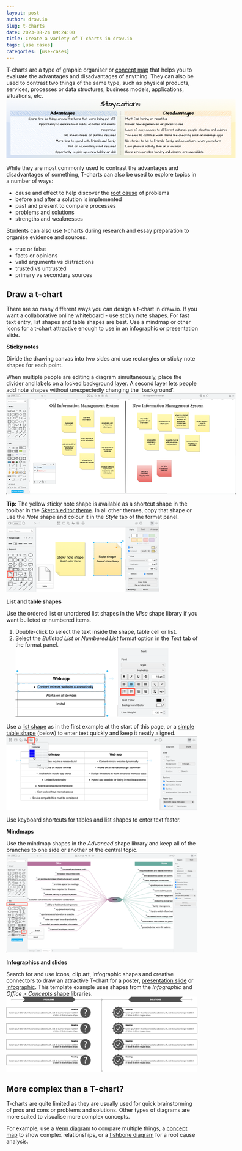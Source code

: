 ```yaml
---
layout: post
author: draw.io
slug: t-charts
date: 2023-08-24 09:24:00
title: Create a variety of T-charts in draw.io
tags: [use cases]
categories: [use-cases]
---
```


T-charts are a type of graphic organiser or [concept map](/blog/concept-maps.html) that helps you to evaluate the advantages and disadvantages of anything. They can also be used to contrast two things of the same type, such as physical products, services, processes or data structures, business models, applications, situations, etc.
<br />[<img src="/assets/img/blog/t-chart-list-shape.png" style="width=100%;max-width:600px;height:auto;" alt="Build a t-chart diagram quickly in draw.io using list shapes">](https://viewer.diagrams.net/?tags=%7B%7D&highlight=0000ff&edit=_blank&layers=1&nav=1&title=t-charts.drawio#R7VvbcuI4EP0aHpMCGwh5BBLmUslsarNVW7tvwha2FtvySDKX%2Bfrt1gXbMUzIQorMlmumiNW6d5%2Fjbrntjj9NN58EyeNHHtKk43XDTce%2F63ie5%2FcH8AclWyPpeb5nJJFgoZF1S8Ez%2B0FtQyctWEillRmR4jxRLK8LA55lNFA1GRGCr%2BvNFjwJa4KcRLS2DBQ8ByShjWZ%2FslDFRjrybkr5Z8qi2M3cG96ampS4xnZgGZOQrysi%2F77jTwXnylylmylNUHt1vcwO1O4WJmimjunwrfdER0%2FeF%2FH499cvf914D%2Bnw65Xbx4okhd2xXa3aOhUIXmQhxVG6HX%2ByjpmizzkJsHYNVgdZrNIESj24XPBMWSv2hlhmSTLlCRd6LP%2Buf9%2BbDUAuleBL6moynkGPSSRIyGA7lQ6z2aw%2F9St1d0yAnRnPoJ4SqbAqIVLa%2BZtasYpaUaHopiKyWvpEeUqV2EITW3vlO5NZ0F7d2PK6REDP61thXDG%2F71shsbCLdqOXloELa5w3GMrfY6dhgruf16w1%2FF4goLQdrqQ2xBgaeP18o7Xj6uEqwr93TJJwRTIFQJZuSFjh3DVowEGuWZoQbS9tbFuD2AhiloQPZMsL1IdUJFi60iTmgv2A9sQhBaqFg4rfrbV4xp52TEFxF0%2FOoL0XokeyqTV80JAwq%2BFJQnLJ5rv1pURELJtwpXj6Zjh7fSiThEWIvACmpgJ3AV1ZFj3QhV5d7xC0caAZSVmCmBqLAKcNFGi8e0cKwI8eTM%2FGC6EXEysF9zhvgPYbAHbwBxvI64jzKKEkZ%2FI6gI1gRSB109nCTAGXtUkG3qQ6TZ2Ts9n0%2FnaGC7eWnVXqQ7oghQaFXFIVxFYvQSFW0E4p2LsV%2FcOiSGvaOw8NdyyssG5wM2iSbsfEs5Ou3yDdo54W%2FAjVjm4OkAUFeF3QldcVNKeKKbaiDdLAntVBaNTNsVjQYRBUsJZobE1Qcwwc09iKUxaGOPwLCPZLye9WRyji0H2RaP8TQ0cKI0xyzgBOOOtgAv9Bi9Pu9aAzgFVModwry%2FAfmwu4M2ewB8K0VfH2u6b6Fiy4IoqUTHurl%2FhA7DgR5z%2B9e78Ofuty%2FCOx%2F27%2BZtCA%2FoyuKaI8o2v4pZucCvDHAXoNA%2F88IaakOIKftixoWXAaC4aXZkGvGR4%2FYGgCiF8gCYjE1ZIAcL8DfsgAu1oTcCoB11kIJMUUFUR5DjrT10HC4ITgakgW6tZMskyHYSRFrGRzme8LwVoetTx6C49uL86jpjv5g%2FOSQZo4cIQHxUA9LJQLJJkicolmS9gSpUFMg6WJt2hKWOIcTwrsw2M8LDxHM7ZsadlyAlt6xx483o8uwwZdvumYSsF5owyxlBlKXy8wGAutO3G6dn6FI5%2BowI7rGOAHW%2BWFPrCAd8pawrSEOY0wg4sT5rYZp5mQLI%2B3EoGowzQ4mjOl%2FU1MkAUcf4juFxD9TLGlQkuFk6gwujQVvGao9RmG1rCGk4jkohJRJaTIQlHxFGCAzERYoBr4LTKy4ixEhFy35GjJcRI5dkm9i5FjX7brHFmUcZtCOTmF4oj9S%2BZQbu7Hw3tUxhlzKDEJ4kLQcWZE%2FXOlN73bwXE0fL%2FEyqjBw%2BfcOBzFtK8K9fkmBs1I7YswBa0lWBkbfwZBHD5jW1PdcU6N38oLpR%2FPLU5xVyGho0XVXQmjldZffUR%2FdRxRfuoQfp3EjPOhFe78liMqisyebfRztU0OYNYhHjenH4lrc4%2BbzUnIPEowkR9dUYRhy5mWM2fnzOXTOF6DM18yzGBm8sRkfQv6FvQfNefSfHtFP0QGQKz0yyvmeUCnzN5n9ugv6PeCCRq2xGiJcX5iXD694jVDqEdePX2YF1jAPYR6mbDKSoLFBkzOCC1FWoqcnSIXT6jsHiuUFHmiyvmKmBeSSqsrGAnNl3HVuo6WF%2B%2FLi8tnV5pB1Z7Td870O2JF3jHpRfPKZMzn862jkFwynK1lScuSc7Pk8mkWr3nebkAdgqkxfp9VAjwkMtafGfXqIKh%2Ff1SFhNep50BGUIZxKyVtl7CCpo%2BCnkNsrlMfavp3%2BG8vXKyPpqH7hO0ALqo42PPRkpMJmhD98UJ18H3YsDM84W2hzCv43fpXU43sgdRatb1KhB0eyHUEC0dUNTpqaO62eQJa931b1aL1%2F43W0aiO1pf3wmPBeuW9MtB7g3dPKk2RrXmd6eDz%2FApeX401rKiRtj0YZ%2Bzz6QdZ0e9%2BMKgfBO7xGVbvpg6Jqz3HueEeaP8HfwzF8gtig6nyQ2z%2F%2Fl8%3D)

While they are most commonly used to contrast the advantages and disadvantages of something, T-charts can also be used to explore topics in a number of ways:

* cause and effect to help discover the [root cause](/blog/ishikawa-diagrams.html) of problems
* before and after a solution is implemented
* past and present to compare processes
* problems and solutions
* strengths and weaknesses

Students can also use t-charts during research and essay preparation to organise evidence and sources.

* true or false
* facts or opinions
* valid arguments vs distractions
* trusted vs untrusted
* primary vs secondary sources


## Draw a t-chart

There are so many different ways you can design a t-chart in draw.io. If you want a collaborative online whiteboard - use sticky note shapes. For fast text entry, list shapes and table shapes are best. Use a mindmap or other icons for a t-chart attractive enough to use in an infographic or presentation slide.


**Sticky notes**

Divide the drawing canvas into two sides and use rectangles or sticky note shapes for each point.

When multiple people are editing a diagram simultaneously, place the divider and labels on a locked background [layer](/doc/layers.html). A second layer lets people add note shapes without unexpectedly changing the 'background'.
<br />[<img src="/assets/img/blog/t-chart-sticky-notes.png" style="width=100%;max-width:600px;height:auto;" alt="Use sticky notes in a t-chart in draw.io to collaboratively brainstorm with your team">](https://viewer.diagrams.net/?tags=%7B%7D&highlight=0000ff&edit=_blank&layers=1&nav=1&title=t-charts.drawio#R7ZtRc5s4EIB%2FjadPvgGBAT%2FGadxce2l6k8zk7l5uZJBBE4GoJGI7v%2F5WIGwDjpukrn2eIZ6JYSVLQvtptVqJgXOZLj8JnCc3PCJsgKxoOXA%2BDhBCvjuCLy1ZVRIbOaiSxIJGlczaCO7oMzEZa2lBIyKNrBIpzpmieVMY8iwjoWrIsBB80cw25yxqCHIck0YztOAuxIx0sj3QSCWVNED%2BRn5NaJzUNdveuEpJcZ3ZFCwTHPHFlsi5GjiXgnNVXaXLS8J07zX7ZfpCqmmYVKu6qYyHj0Sn2gNnUjdPkEy9prjn%2FIFdJ%2Fnw%2BfNfX8b5fTELvo2Gpo4nzApTR6dSkkUXupvhLuMZCCeJSplphOBFFpVNsuBuzjNlFGzD00%2BkwqIWBHAPRW3dhYV4Wj%2BNVII%2FrhXgmcIuOeOibIYTWPqzzrmVMrL0Z2ePmMcjUbytbNM%2FnwhPiRIryLDYKH5klJls6byWCcKwok9NcLDhL14Xt67hG6fQEmSZwWL7hikzVHzPahYheSFCYn61rcpOQXajoKHjo2ZJ0PExUZ2S4GLruTeiEpU3YIM62NzCqEPW79mcCxgXlGdwd4MzGDwpKZt%2Bt5KKpB26FFmqJlJN%2FRrk5pSxlggzGmdwG0L5BOSTJyIUhXF9YRJSGkW6mskioYrc5TjUdS7AjO0D163vpzilTHcw9JeIKd4HmK6aLPciZlKHI89v6c41vbkFoRegLoWO9TJwDQW%2FVZtOR5tfyaLX5iu0iezRj5Xpo%2FERlel2lJlxBfPrG2cLezoJsHs7zYWaPHz5fLPMrv8e2t6O6cJjyvSxZqGe3r3vhZ72Js7mEq5i%2FY3DkEhZzehAB9OXdTEzsc4liLbcWK5Kh0B3VZTSjEqNh8kNza%2FqrX7SwREm5JyUjKmXyNlCdYbDx7gk6bZQjGbEyFsTkVX%2BgTzC4vEWSqNKa9%2F6zRq10IbM0%2Bl0PEH7xsGdaa7kTPf9JKICvBw95KCNROrnigWOKOjt41ZSxoXma53WrBNdlGOv9kfKm0ozSLc81%2FMCEVdP8EP5ojuxF69XDxHfdZtDxPU6I8R2d0y6dnt2fM8Q2Y2xfwiMJc1iVjIaUQV9Dw3NcwYmy9jLLtKCfC9AhVE3pQf6fIB2Ri3na3RyoA9ilrUGwSZDbwnMSmc351KTvSpXVSXgVVO23YKe23PhFgUtbpHX9VWODO5BDHFE53MaFkzVjoIALzWdaTdhhxFWOI7BcutsBdN%2B0TEJfg2p8yAkYfgLSX0TjTuwvrrwJp73S0l1GqSi07sMwSFA1VBGG0gLSTrWFKeapGwm894rOCvr6vqtlSBynSNC6z2nt3P0z%2Bzm5ubr9fCr7%2F%2B5FDuDe2%2BGNuRpzqAPOob0FeBuMieUCCzCZNXb2%2F%2BfvXVb4UR7PDq1vbUPwu56iYbDEOBQOxdeFbnV%2Fx9GHPol2zka58BpG2fHPznh3Rj6zxAOaiTVOg1Mcvlg8FxliA26Sb4UkdAbbTr8hp8wZXimi%2Bg5P1%2FOR7WjvA5NnNyQd%2FcW3rPCK6rAWuk99%2BGHs2Rz6LbhRPW%2ByOno7G6WvMcGA5nQiz2cZwwn8p0WnPUO7OngHB0CTl7onHwO%2FyIwoLqdWTQwe2%2BgldAEeHtwzxPcTtihPox0Om7Hhwk75KsySlZvme2LmvW4nguuyAuavAYnx7U%2Bh%2FiThxoKlXBRnWooyrNQwFkVeagOO0hobhtci%2FFqu%2FjI2xA9xD%2FpybaONAQnZ%2Fggy6wUZ6tNsGz3sZxqI1hvuRFRHQWT5VGwnuBzIrgd8D3mVsVugA%2ByEmsaV5qVBQrKC9mOkPW4nhOuqM0rOr3FPcjqLC30ew4ll5LP1aI69Lh1jkzu8IH1ebPeBT5bmFssr9%2BDOQrLz9N%2FbUnviy8h5eKekfEfND%2FMPvEiIdreqkQTzAWNaYY7p8UsqoEu8qiK5V4O6jNl5dGIqGS863N8gMUgJfKDzl0OELnKwkTwjMr%2BMOUxR0OH8tcOkBdHg%2Be03oZA3i886wO3m7exqndhNi%2B1OVf%2FAQ%3D%3D)


**Tip:** The yellow sticky note shape is available as a shortcut shape in the toolbar in the [Sketch editor theme](/blog/sketch-online-whiteboard.html). In all other themes, copy that shape or use the _Note_ shape and colour it in the _Style_ tab of the format panel. 
<br /><img src="/assets/img/blog/note-shape-comparison.png" style="width=100%;max-width:400px;height:auto;" alt="Use the sticky note shape in the Sketch editor theme, or style the Note shape from the General shape library">

**List and table shapes**

Use the ordered list or unordered list shapes in the _Misc_ shape library if you want bulleted or numbered items. 
1. Double-click to select the text inside the shape, table cell or list. 
2. Select the _Bulleted List_ or _Numbered List_ format option in the _Text_ tab of the format panel. 
<br /><img src="/assets/img/blog/t-chart-bullet-list-text-format.png" style="width=100%;max-width:400px;height:auto;" alt="Double click to select the text inside a shape, and then format as a numbered or bulleted list">

Use a [list shape](/blog/list-shapes.html) as in the first example at the start of this page, or a [simple table shape](/blog/tables.html) (below) to enter text quickly and keep it neatly aligned.
<br />[<img src="/assets/img/blog/t-chart-table-shape.png" style="width=100%;max-width:500px;height:auto;" alt="Build a t-chart diagram quickly in draw.io using a simple table shape">](https://viewer.diagrams.net/?tags=%7B%7D&highlight=0000ff&edit=_blank&layers=1&nav=1&title=t-charts.drawio#R7Zvfc6I6FMf%2FGh97B8Gfj6vtbh%2B6szPtndvnABEyGxI2hKr719%2BTEBSVVlCr7pq2MzWHcAgnn5wvSbDjTZPFN4HS%2BDsPMe24TrjoePcd13W9Xh%2F%2BKcuysIw8tzBEgoSFyVkbXshvXBi7pTUnIc6MrTBJzqkk6aYx4IzhQG7YkBB8vlltxmm4YUhRhDeaoQwvAaJ4p9orCWVs7sIdru2PmERxeeXuYFwcSVBZ2TjOYhTyecXkPXS8qeBcFp%2BSxRRTFbzNuHx95%2BiqYQIz2eiEwJv8FzwTPP4yGN6N6OTpcXlnvLwhmpsbNo2VyzIC0O5UfZTIV6ZJJpGQpqO6UIbIS0QYFqsypSjNiK597yhLTGj4hJY8l6WfsjSZwdmls4H2LvhPPOWUC31576v%2BWR0pO0FdKcWCJFhi8ZKigLDIXE7wnIU4NKVV2NUZM0Jpxfesr35NKyr24gfsuzEuA4aFxIuKycT8G%2BbQIrGEKuboXbc3KM4pR0BRmldogmtpW1whyXPdf8zYQYbhaOV83c3wwfR0i153W%2Fb6swrgJOaC%2FFadTcvQVkjQ5TlJKGIwIFC4ZZpwnQCcnR4mLIZeVCRInpoaFM%2Bk%2BehzKXlSdqyJjlNLWSh4%2Bi8SES6rVDubcabYTTlhUkezP4E%2FGDBTB6LchzueQrm7LsOfqi4ACwYtBsCVW4wyOcdZHbg1qHw04Pbzs9wAbh8uPe%2BTWPF2WPnOfQJRh2ul6bvcQCAkQfQZcjJikU4csUyoGYfzmEisRq2qOgflKPKIyuBo3aPvkcIhejOqB3VMwhCz%2Bs5uB5RGA4uHN1wQ0t3q43FZNvdak38%2FHGv7O7zSxb3usF0XG2%2FrcLd3hyjcPkMSxirkz2wHnFVLD2ept8PSK%2FYtSKcGabHV6xskDE4LVgN3ZwCrbwXtjxG0Xq%2BhojmfpGiDGlgGVIUgh3MHkdQ3X1goKS0QNqki4Tp5GgLMwLEj8K%2BcCC2FukQhnKrk5%2FDAW7rwxbZTaPXab8VYvfytZMMWpPUbk7ZX%2Bj5A6xAl3XJ3hoQ3PJLhhMDcWCiG59jPgBo9RWcoITD1pUvL7sXYbS3eR7DcwN0ZWB5Z8f5jxHt0afEeH5T4fjCqdYGLnyrncaZSYDmNDfEbCZSe25x30pw3agzX36%2FX5XJ2S25fq8AifZkVrY6MBc%2Bj2Dx9%2BmqtGwtL8cUovj3l7rbdPrDSfcGFZPfS2t2t23fYnwS%2FvCFCdSYB%2FxvKrdcNATYurHyfPPF1mxN2A%2Fq9uw3SBN17nJFIIUtJQiSSBHKAUm5uHkbVTUjtVhCeZxpwuJeZQgqAhE6zXF%2BQ6xtU9N0tGqvoV6vog4sret3Gy%2F60%2BKSyIQ7hxFnOApUVESXSrjqePNX1GiN1AxJ%2B2L7P49JXb6qVD5spz4rMot4lE1rZM6nePbLPptcJ9g1qeN3mkNXw69Rw12mo4d74szS8bv%2Blway8SIJ6KoOCAGfZanFStRyJcI7U1rjNfKfNfMPGhO3T4I%2BIOkDSt92dI9PV7QZZaI6Bpq1cHgNRA3dngMit25qxcnmlclm%2BXHixKa9bt%2BfR4NUbxNZrfnMiY%2FX1B7Pcx7CsiKgVzJPmvtXwtnNgCEbdDoyF5hhobm9%2B6dbthVjBvFLBHF1cMOu2FJpsnZmpZMCTFEniE0ok0S%2B%2BJHmmBNMvjrKMhFio1WSrnKdNgl5j2G5AOVt8xcRCc3PKCcX1N7mL6uvvw3sP%2FwM%3D)

Use keyboard shortcuts for tables and list shapes to enter text faster. 

**Mindmaps**

Use the mindmap shapes in the _Advanced_ shape library and keep all of the branches to one side or another of the central topic.
<br />[<img src="/assets/img/blog/t-chart-mind-map.png" style="width=100%;max-width:500px;height:auto;" alt="Build a t-chart diagram quickly in draw.io using mind map shapes in the Advanced shape library">](https://viewer.diagrams.net/?tags=%7B%7D&highlight=0000ff&edit=_blank&layers=1&nav=1&title=t-charts.drawio#R7Z3dc%2BMmEMD%2FGj%2B6Y31Z9mOcXO4e7qadu047fSQStmkkoSIUJ%2F3rC0jIQthNItu0vtubzFkCfSBY9id2FzQJbvPnjwyV2y80xdnEn6XPk%2BBu4vt%2BHEbiR6a8NCmeH%2FhNyoaRtEmb7RO%2Bkb9xe6BOrUmKqzatSeKUZpyUZmJCiwIn3EhDjNGdediaZqmRUKINNoohE74lKMPWYb%2BTlG%2Bb1IUf79M%2FYbLZ6jt782WTkyN9cHvhaotSuuslBR8mwS2jlDdb%2BfMtzmTtmfVyfyS3KxjDBX%2FLCbePv5H75M%2FgZvo5%2FDn%2FtI7mXx6m7VWeUFa3D%2Fw7ZY9tgfmLrgVxJVHhYme12xKOv5UokTk70egibcvzTOx5YhNlZFOI7UQUCjORUODdh1TUqL5WvJr4879q%2BdAr3GV0SZPgppdfcMJfvuIMcUKLDweO9m%2F3OxVHjN%2FIJj9yuYIWx87FRTryzApvctkA%2FROl7PYOSWr2hFPzCPMatGYJ%2FgUzkmNRa7J2SbExTjCvKJ50g%2FkrJ8R38kiG8b2QeZndtJBM%2BUKf9glrWvC233lzsb9hKCXikW5pRplq%2FmAe36yW9728O8JEZxONIvIxquQ91yTLeqesojhY3qnaGoqpljnMOH7uJbVi%2BxFT8VTsRRzS5i4WzRlah8TzZn%2B375CeFzRp215nDNueh1odsOmuvO8mYqPtKe%2FoNb7Va7hoCXmnIlUdh%2BGqkhtINfxM1JPUUHlec2z1rVd6lFAbpcwRNcgJyr6KekfFRp684lQcezcTWxle83bzgXJO8%2FZk1laGzCgpKbiqiWgl%2FqREeZPoTgpWtPL0XnQ3aEsl%2Bwc6tmw%2BIvTkTZuh77titOZCum7VgX%2FIm%2F8UyecoUPkr%2FUUWQhcOi55RkSf8FVeN%2FMlioprTdtd7mwCDivlPVcxQfwjpp4%2F4kPY4gyoI5r6hC6ZebOkCf3FAFwTehXRBYOkCm5496TwmcIZwdb2uE5ouRQuDqOzZ8XZtutKRNmwy%2B83m69u3CYvm1r29VsBalfT%2BFm7K%2BfqLSFPk11WvrNJ%2FlRemavjJfIs71PjtqY1i2stZ6JnM8ZbmJdqKb84aiFBXjPFSNbekKqM7oXfFk%2BdlRl%2BwpA1ngi%2BZQkslNDuABcACYBkNltjo8FqN97mih65OuBIDV1xyZe6IK%2F7c5EqwcMqVxVGuJBnlW9UTASeAE8DJaTgJw0E%2Fn0W2zSKOHPJkCTxxyZOFI55EkSlny9ApT7SZvidWKRH1jhLesGRLlWGMo%2BoRkAJIAaScDynaLN5Hiu7%2BTpDi2d4jYMoFmaKV7cWhMjeh4keBW6jY%2FpU1ykkmH41I1crqUkoQAAWAAkAZD5TABEoHij5QdDiDG6CAM8UtUFx5U5ampAVDCbo0UEJLrkiRMIwq5Z5vxyi4wGzzAvYvYAuw5WR3ynJm9njdBfv%2BlNDpYCUCtjhlS%2BiILYEZHRYs3HrqPdtVn9DiCRcEF8k%2BJiyh%2BZoyWW7xI6seS8TozC3JUtEUwBxgDjBnNHPCxU%2Bm4aKzjveoE8xdRod54MZ3Sx1XfnwdD9ZKWriI3VLHduQz%2FFdNGJZUSXGilEIXj4wepN5qjGcF5pNuvoQM4QboAHQAOmOhMwjomUZ2QLJj5ICn3y1yXLn6tbVOS5pbT79ve%2FoFbxRLSF4y%2BqTIs6ZJLX%2FVjJcU5wJATRwABAAAagA1p%2FlrtEmlVQB6KkyfNL5Ld033CEAaJ6TxHfn%2FpyZowoVb97%2BWop5YbRGTAxlOZXXuCE%2B2kjHrdTfEkU%2F8DHgBvABexuNlMAMmtvni69GOG75AOIBbvrgKBzCHzJGOjXfFFzsa4JOKABiIlug3fACMo40zWP2gS39Vt%2BckTZWIHmKV0PdFqkRjKFVzvd8WVy%2Fk0CvDvfp3JivHLBqY1qeejv7sqYfw4IyGi63CYHt0f16vSTKqJbv1Ko6tY%2FGdtOQ00mr93xoy8g6NIy7WkLYLtWfMlltl3rdnr2tWkEpOVgOLArzywSvf%2BFe%2BaLCyTmj7S%2F2Fy1lqPvhL3b7yOfKXxuYrX7h06y71bXdpPwB0R9ljpZgBwZ%2BAlR8SK%2Bdcr23qL01TwjSeHTAlxC65Ak7Rt7Tx%2BbjiyCk6DTxzXBq6tSUEtomqDxZSVDVDBYAFwAJgOQNYgtAf2qEOTFrrltx1swCgbU4EtFwQLVrlXh4tgfkW4y19t2yZj5QjyviWbmiBss9UQUI22Z%2BY85e2PaWWHXDmhxa9IHqj7HnnFr3TNI9tAFdxVyXDOanUsis42RaS0%2BpdZM2QqL064TXrLVZcl6WamAIvJvBiAi8mI19MwsGI94BPJXA6lV7PigN4XBwe8XXCw7a0yyhe9bUN8dStNbSZrJhjzMHbBpAASJw2eh2sMayXVTLWGHbpbdMfyABIXBwSy%2BuEhG0275s3M4yesCqMitZIO2AIHVzgqsJADCAGEOOEYUVkEmN5gBhLl8OKcKxtE4jxTmKEb7WH%2Fr%2BIoYvdIwaWQZmkCeDjDJGimRFIpKlqI%2FRnWem9ErMKJqQDM4AZpzAjmA98ZF5gfzCv%2B6ieG2yEI7FhqNnvjSEXwUZwndiw4yiSuhLqsvk2ibGgVjPEEGkcJfug8IRmGXqgDMGaJoAQQMhpc0Tmwy%2Bu2kvNhzPPJUDG%2BsIBIO8FyHX6wkPbF44eSCakYtLOG9%2FKT39LlzjKxc9DTbJ2aRIs2AKReYAMQMYpow4d9aZnj%2BsZhMaYw2VcXjjWAw7IeC8yrtMDHtoe8P5c05wWhFOmehegAdAAaBjr9tZ%2B7u5zQvYSid7CpRcjGuv3BjS8Fw3X6fcObb93VUqDU4GpWt9wYG2aEZlY0qoiaqVd4AXwAngxdiihZ4tqXixtXgROrU%2FRWK838OKdvIiu0%2Buti93jRUGbKRgJUnzIS0TYZL9AruhmKJccaP6X1cVoWieirMpmBQQBggBBxhIkNAnSzeQz4qZcRtpGZ3GAm6uIAU%2FewJPrdIdHB9zhoi6ZGHWoKFuUJLiqtGejwkVFVKHULD%2FKcnCCA0QAIidCZDBbI4gPDEOcLmITncUJDhB5N0Su0yUe2S7x9ksdEiE4LzP6gtX0DQRTwIEXwIsT3RyDKeDdeurG9D6XHvDoLB7wH4wXZ1h8M7pOf3hk%2B8P3Ho3Zg2hjFYwrF8ucZmStElHWrG4G5ABy%2FEjkuOx3a8PZgfUy5%2Bf5WrrYZVQ%2Bbpf3UfTP7ReaYnnEPw%3D%3D)

**Infographics and slides**

Search for and use icons, clip art, infographic shapes and creative connectors to draw an attractive T-chart for a poster, [presentation slide](/blog/office-diagrams.html) or [infographic](/blog/infographics-layered-shapes.html). This template example uses shapes from the _Infographic_ and _Office > Concepts_ shape libraries.
<br />[<img src="/assets/img/blog/t-chart-infographic.png" style="width=100%;max-width:500px;height:auto;" alt="Build a t-chart diagram quickly in draw.io using mind map shapes in the Advanced shape library">](https://viewer.diagrams.net/?tags=%7B%7D&highlight=0000ff&edit=_blank&layers=1&nav=1&title=t-charts.drawio#R7Vxbc5s4GP01fnSGu%2B3HOknbnUnbbN3d7T7tKCBjbTGiIBJ7f%2F1KQsLiloBrHJLQztTogoS%2B73xHB6FqYl5udx9iEG0%2BYQ8GE0PzdhPzamIYxsyy6Q%2FL2Wc5umEaWY4fI0%2FkHTJW6D8oMjWRmyIPJoWKBOOAoKiY6eIwhC4p5IE4xg%2FFamscFHuNgC961A4ZKxcEsFLtL%2BSRTZY7N2aH%2FI8Q%2BRvZs%2B4sspItkJVFw8kGePhByTKvJ%2BZljDHJrra7Sxgw60m7ZPe9byjNHyyGIWlzw%2FR37IT72Z%2Bfdv89xMD67O3vZ1Nd%2BOceBKkYsXhaspcmgKH3jlmSpjCtNzGXG7KlP1c6vYxxGnqQdaHR1BqHRPhQpwNcJgTEMmNO07QpJeWm8T2%2FVZdVS%2F3wvPcoCETz9HYllZAY%2F4CXOMAxf1DT1thfWlI1jYQOiH1IHrGHJbwHPV8FgLDoB4i3kMR7WuHhAAZbOHij4EDmxTAABN0XwQQEJv28ubyHW4zoIxvaToaLaEeEj2VpxSYSnMYuFHepzn%2BioWm5ocwylYbohTLsQxbHVhecOU%2FjzKdYihpddw9jAneFLBHz4C5QQ7jqK8lGWtkGzoWAv%2BJNx9JkrurQ%2BaLZdwVjdbXM4mnDUOaI2CW1CkEg%2BMrGHPqsdPmwQQSuIuCyctpoVIzOO0wI3spQFaNh1wFcy0uCIxm9NLZkOHlwDdKAZBFOUOhfUofA%2BDstmjIDFWPd4fUIhToOWY0Fj09JePUh%2BThOyt5u9Kqp2UWvGrZZ49ZZjU%2FthdOTU1uwasRCDcbX99QgieRAaTGW8ECyyYlV8WmR9kIcwpLrVCYMwB0MbnGChGdc7kVawAyM6DR3U6ogEZNXeBcgnxVwmCwpFgIU0t7lbMs6AaJK3rgE7HbnM1lwgddr5MILGq8ujEhycQcT8k8UA5f2wCb3CpZAEmXNr9GO2aAH%2BCjYkLF9lnjXrRpsODzSNnoBIs7PlGkDbpxpwq3zjlbQzWjHLSLL6ZXPfj9C4NFAla3Rp2MNZmUyM%2FqlHm5wDLdsgFGSsl%2BPI462iNhUA6iBJsZlRswJ9R8kKSulTxWhBLn82TQYIFEroZ5lbbBMlCZbzJIEbiPeJgpd5CEv5bNYyv6hWKb9s9pE9g250PJDwLoJ0M8UXCjDjw6jLwUfBQfpGFUiK6FcywZiXtmH1DdOoVNDa2BkTPG4Dnhkb5DnwfBR4WQqIZXxdH%2FsuSiSp27VUKctJbsaH47WV3zMnl8pTJ2KVNCrQsG064TCbN6XYbRXqBSOFwqzBmc3yz8nF3YHqbB4ZqHQQhYnPyBxN8I6b1k1bGAQnVIrdEaQbc%2FqlOX8nCRgjuphVA9t1YPg8f4iQjdKlFrl0zOrh%2Fnzq4fyOsOs7n303MsM%2BrjOUIuTl73OYLTQhG9ZMvS30NAeP8%2B10JAT2igVRqlw6oWGzvQ5vIUGSZVDkgr6Yghawah7yXi7WiEHygvXCnULz6NW6F8rdMDPs2mFug9Wo1YYtcIJtEJ3%2BhygVhjg9gVTH4RWaPG55i1phdexf8FosYw2aoU%2BtMLwNzAYdSuJo1YYtcIptMIr2MBgtnjPOvsGhln1w8y59y%2BYLTbFvTilcLRQyFHysvcvmOMGhmfbwNAdQgPYwGDWvS%2BM6mFUD6fYwNA9Iga3gcEcwAaGinrQFwOQD69xA8Px8qHzB7hBygerxf6FUT70JB86Q2gA8sEaNzWM8qE3%2BdA5IgYnHyxjgPLB1J9fPlivcU%2FD0fIhh8kLlw8tltpG%2BdCPfOgOoSHIh3Gfwygf%2BpIP3SNicPLB1iveYidhrERSuKFwbkfRlDgmG%2BzjkHIc5n5hVf6FhOyFgUFKcNH5cIfId3E7u%2F5bub5ihjLy1F5N3cIY0VEz7jvi7JHqoSbFw0XEeRiyj1WOPD7lZqduNBR2P5Yka%2B8xaIkZ9MljSX7xvJGp7RSl21TXSljr%2BaAQq%2FpB4fbrl%2BXN9adVBZoqg5QmPxSuMb9C7kWM7u5wuELbiEu5EFM9oEsk8ZQhU00zei1BVWbg8uy9pXTDu2TQVJpd8z8lyFoyLcanPwaY9hQzteZlj8r%2FNKKwjCW9rLJM%2BYiY07FMVaX1zjKnZYdGAsimoV4oYHYeCpiX%2F%2Bv72Rmg%2BoVo9eXmj2%2B%2Fffn8BilgHaDo4%2BnowCyfA1XLBvo52cBq8cVDiUdh%2BT6OIKNmjfff1QTXIvwtnCe5HNHy1F5NleVIMwe0OensF3hCaMinjzprqynOc9RZWXjMjj3pTC82VNbKfbNXh89UD2DPFySY%2F9VVCkZBkgMSHLD%2BltkL4pXTsIjB8%2FgI7eXEvqp%2FfYohbUWs4mlyJUlJRwqEM0ZTQL1MQhB9w5nhqnOq00SRJyCtskuneYYCTaMGmkZvCqbFd6tXxVkt5c%2FTb04D4b62YupMxzyaJYAvjiS%2FnDWbGmpgP%2BoRsFeqCTppfGCjIiO0wuGj9CJrsiW30uThINSs%2BuE8WfP6fw%3D%3D)

## More complex than a T-chart?

T-charts are quite limited as they are usually used for quick brainstorming of pros and cons or problems and solutions. Other types of diagrams are more suited to visualise more complex concepts.

For example, use a [Venn diagram](/blog/venn-diagrams.html) to compare multiple things, a [concept map](/blog/concept-maps.html) to show complex relationships, or a [fishbone diagram](/blog/ishikawa-diagrams.html) for a root cause analysis.
